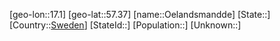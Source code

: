 ﻿---
location: [57.37,17.1]
type: City
tags:
- geo/City


SpocWebEntityId: 35884
isDeleted: false
confidential: public

---
[geo-lon::17.1]
[geo-lat::57.37]
[name::Oelandsmandde]
[State::]
[Country::[Sweden](geo/Continent/Europe/Sweden.md)]
[StateId::]
[Population::]
[Unknown::]

